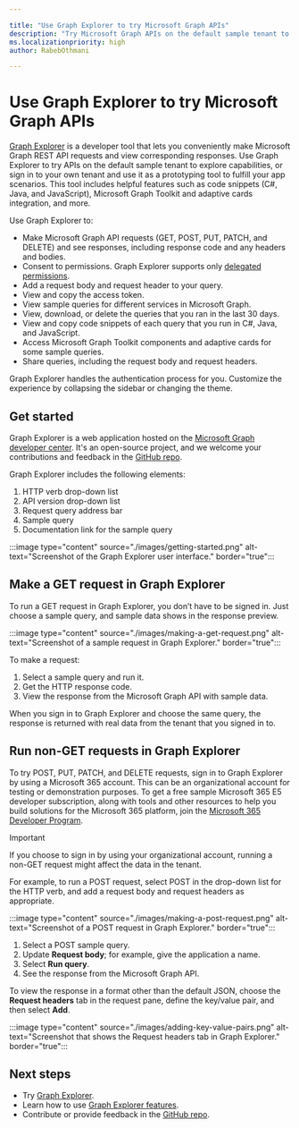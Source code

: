 ```yaml
---

title: "Use Graph Explorer to try Microsoft Graph APIs"
description: "Try Microsoft Graph APIs on the default sample tenant to explore capabilities, or sign in to your tenant and use it as a prototyping tool to fulfill your app scenarios."
ms.localizationpriority: high
author: RabebOthmani

---
```


# Use Graph Explorer to try Microsoft Graph APIs

[Graph Explorer](https://developer.microsoft.com/graph/graph-explorer/) is a developer tool that lets you conveniently make Microsoft Graph REST API requests and view corresponding responses. Use Graph Explorer to try APIs on the default sample tenant to explore capabilities, or sign in to your own tenant and use it as a prototyping tool to fulfill your app scenarios. This tool includes helpful features such as code snippets (C#, Java, and JavaScript), Microsoft Graph Toolkit and adaptive cards integration, and more.

Use Graph Explorer to:

- Make Microsoft Graph API requests (GET, POST, PUT, PATCH, and DELETE) and see responses, including response code and any headers and bodies.
- Consent to permissions. Graph Explorer supports only [delegated permissions](/graph/auth/auth-concepts#delegated-and-application-permissions).
- Add a request body and request header to your query.
- View and copy the access token.
- View sample queries for different services in Microsoft Graph.
- View, download, or delete the queries that you ran in the last 30 days.
- View and copy code snippets of each query that you run in C#, Java, and JavaScript.
- Access Microsoft Graph Toolkit components and adaptive cards for some sample queries.
- Share queries, including the request body and request headers.

Graph Explorer handles the authentication process for you. Customize the experience by collapsing the sidebar or changing the theme.

## Get started

Graph Explorer is a web application hosted on the [Microsoft Graph developer center](https://developer.microsoft.com/en-us/graph). It's an open-source project,  and we welcome your contributions and feedback in the [GitHub repo](https://github.com/microsoftgraph/microsoft-graph-explorer-v4).

Graph Explorer includes the following elements:

1. HTTP verb drop-down list
2. API version drop-down list
3. Request query address bar
4. Sample query
5. Documentation link for the sample query

:::image type="content" source="./images/getting-started.png" alt-text="Screenshot of the Graph Explorer user interface." border="true":::

## Make a GET request in Graph Explorer

To run a GET request in Graph Explorer, you don’t have to be signed in. Just choose a sample query, and sample data shows in the response preview. 

:::image type="content" source="./images/making-a-get-request.png" alt-text="Screenshot of a sample request in Graph Explorer." border="true":::

To make a request:

1. Select a sample query and run it.
2. Get the HTTP response code.
3. View the response from the Microsoft Graph API with sample data.

When you sign in to Graph Explorer and choose the same query, the response is returned with real data from the tenant that you signed in to.

## Run non-GET requests in Graph Explorer

To try POST, PUT, PATCH, and DELETE requests, sign in to Graph Explorer by using a Microsoft 365 account. This can be an organizational account for testing or demonstration purposes. To get a free sample Microsoft 365 E5 developer subscription, along with tools and other resources to help you build solutions for the Microsoft 365 platform, join the [Microsoft 365 Developer Program](https://developer.microsoft.com/microsoft-365/dev-program). 

>[!IMPORTANT]
>If you choose to sign in by using your organizational account, running a non-GET request might affect the data in the tenant.

For example, to run a POST request, select POST in the drop-down list for the HTTP verb, and add a request body and request headers as appropriate.

:::image type="content" source="./images/making-a-post-request.png" alt-text="Screenshot of a POST request in Graph Explorer." border="true":::

1. Select a POST sample query.
2. Update **Request body**; for example, give the application a name.
3. Select **Run query**.
4. See the response from the Microsoft Graph API.

To view the response in a format other than the default JSON, choose the **Request headers** tab in the request pane, define the key/value pair, and then select **Add**.

:::image type="content" source="./images/adding-key-value-pairs.png" alt-text="Screenshot that shows the Request headers tab in Graph Explorer." border="true":::

## Next steps

- Try [Graph Explorer](https://developer.microsoft.com/graph/graph-explorer/).
- Learn how to use [Graph Explorer features](./graph-explorer-features.md).
- Contribute or provide feedback in the [GitHub repo](https://github.com/microsoftgraph/microsoft-graph-explorer-v4/issues/new/choose).
